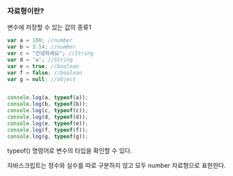 ### 자료형이란?

변수에 저장할 수 있는 값의 종류1



```javascript
var a = 100; //number
var b = 3.14; //number
var c = "안녕하세요"; //String
var d = 'a'; //String
var e = true; //boolean
var f = false; //boolean
var g = null; //object


console.log(a, typeof(a));
console.log(b, typeof(b));
console.log(c, typeof(c));
console.log(d, typeof(d));
console.log(e, typeof(e));
console.log(f, typeof(f));
console.log(g, typeof(g));
```

typeof() 명령어로 변수의 타입을 확인할 수 있다.

자바스크립트는 정수와 실수를 따로 구분하지 않고 모두 number 자료형으로  표현한다.